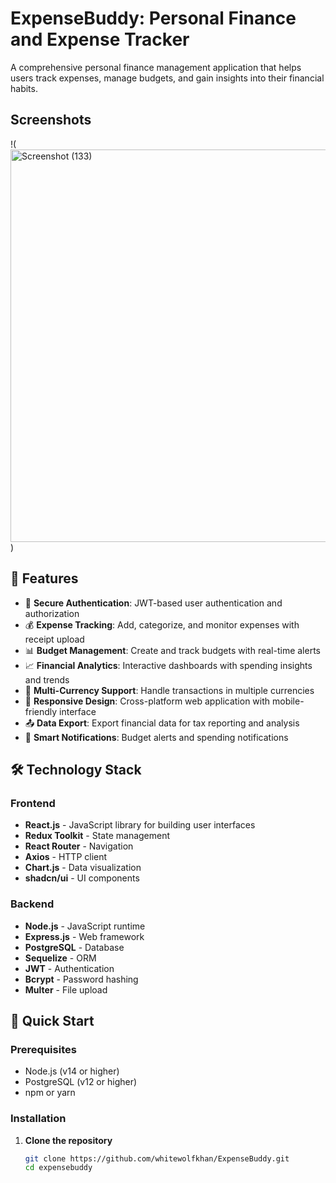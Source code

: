 # ExpenseBuddy: Personal Finance and Expense Tracker




A comprehensive personal finance management application that helps users track expenses, manage budgets, and gain insights into their financial habits.


## Screenshots
!(<img width="1366" height="628" alt="Screenshot (133)" src="https://github.com/user-attachments/assets/6d9f029a-f385-4c42-a9cc-04c9634337b4" />
)


## 🌟 Features

- 🔐 **Secure Authentication**: JWT-based user authentication and authorization
- 💰 **Expense Tracking**: Add, categorize, and monitor expenses with receipt upload
- 📊 **Budget Management**: Create and track budgets with real-time alerts
- 📈 **Financial Analytics**: Interactive dashboards with spending insights and trends
- 💱 **Multi-Currency Support**: Handle transactions in multiple currencies
- 📱 **Responsive Design**: Cross-platform web application with mobile-friendly interface
- 📤 **Data Export**: Export financial data for tax reporting and analysis
- 🔔 **Smart Notifications**: Budget alerts and spending notifications

## 🛠 Technology Stack

### Frontend
- **React.js** - JavaScript library for building user interfaces
- **Redux Toolkit** - State management
- **React Router** - Navigation
- **Axios** - HTTP client
- **Chart.js** - Data visualization
- **shadcn/ui** - UI components

### Backend
- **Node.js** - JavaScript runtime
- **Express.js** - Web framework
- **PostgreSQL** - Database
- **Sequelize** - ORM
- **JWT** - Authentication
- **Bcrypt** - Password hashing
- **Multer** - File upload

## 🚀 Quick Start

### Prerequisites
- Node.js (v14 or higher)
- PostgreSQL (v12 or higher)
- npm or yarn

### Installation

1. **Clone the repository**
   ```bash
   git clone https://github.com/whitewolfkhan/ExpenseBuddy.git
   cd expensebuddy
   ```
